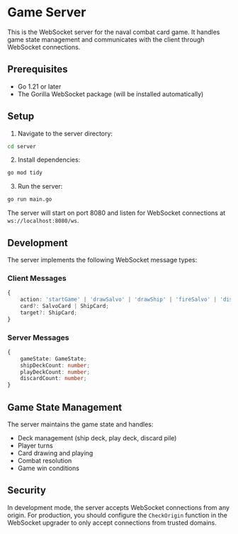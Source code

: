 # Game Server

This is the WebSocket server for the naval combat card game. It handles game state management and communicates with the client through WebSocket connections.

## Prerequisites

- Go 1.21 or later
- The Gorilla WebSocket package (will be installed automatically)

## Setup

1. Navigate to the server directory:
```bash
cd server
```

2. Install dependencies:
```bash
go mod tidy
```

3. Run the server:
```bash
go run main.go
```

The server will start on port 8080 and listen for WebSocket connections at `ws://localhost:8080/ws`.

## Development

The server implements the following WebSocket message types:

### Client Messages
```typescript
{
    action: 'startGame' | 'drawSalvo' | 'drawShip' | 'fireSalvo' | 'discardSalvo';
    card?: SalvoCard | ShipCard;
    target?: ShipCard;
}
```

### Server Messages
```typescript
{
    gameState: GameState;
    shipDeckCount: number;
    playDeckCount: number;
    discardCount: number;
}
```

## Game State Management

The server maintains the game state and handles:
- Deck management (ship deck, play deck, discard pile)
- Player turns
- Card drawing and playing
- Combat resolution
- Game win conditions

## Security

In development mode, the server accepts WebSocket connections from any origin. For production, you should configure the `CheckOrigin` function in the WebSocket upgrader to only accept connections from trusted domains. 